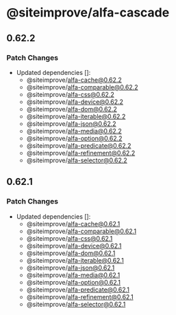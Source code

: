 # @siteimprove/alfa-cascade

## 0.62.2

### Patch Changes

- Updated dependencies []:
  - @siteimprove/alfa-cache@0.62.2
  - @siteimprove/alfa-comparable@0.62.2
  - @siteimprove/alfa-css@0.62.2
  - @siteimprove/alfa-device@0.62.2
  - @siteimprove/alfa-dom@0.62.2
  - @siteimprove/alfa-iterable@0.62.2
  - @siteimprove/alfa-json@0.62.2
  - @siteimprove/alfa-media@0.62.2
  - @siteimprove/alfa-option@0.62.2
  - @siteimprove/alfa-predicate@0.62.2
  - @siteimprove/alfa-refinement@0.62.2
  - @siteimprove/alfa-selector@0.62.2

## 0.62.1

### Patch Changes

- Updated dependencies []:
  - @siteimprove/alfa-cache@0.62.1
  - @siteimprove/alfa-comparable@0.62.1
  - @siteimprove/alfa-css@0.62.1
  - @siteimprove/alfa-device@0.62.1
  - @siteimprove/alfa-dom@0.62.1
  - @siteimprove/alfa-iterable@0.62.1
  - @siteimprove/alfa-json@0.62.1
  - @siteimprove/alfa-media@0.62.1
  - @siteimprove/alfa-option@0.62.1
  - @siteimprove/alfa-predicate@0.62.1
  - @siteimprove/alfa-refinement@0.62.1
  - @siteimprove/alfa-selector@0.62.1

